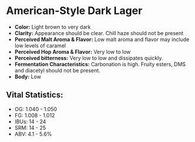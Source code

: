 # American-Style Dark Lager

- **Color:** Light brown to very dark
- **Clarity:** Appearance should be clear. Chill haze should not be present
- **Perceived Malt Aroma & Flavor:** Low malt aroma and flavor may include low levels of caramel
- **Perceived Hop Aroma & Flavor:** Very low to low
- **Perceived bitterness:** Very low to low and dissipates quickly.
- **Fermentation Characteristics:** Carbonation is high. Fruity esters, DMS and diacetyl should not be present.
- **Body:** Low

## Vital Statistics:

- OG: 1.040 - 1.050
- FG: 1.008 - 1.012
- IBUs: 14 - 24
- SRM: 14 - 25
- ABV: 4.1 - 5.6%
